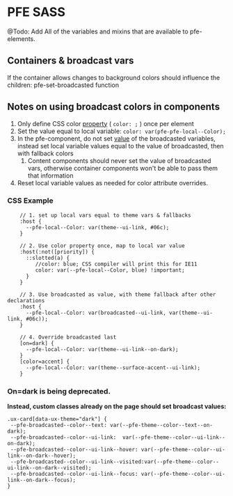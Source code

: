 # PFE SASS

@Todo: Add All of the variables and mixins that are available to pfe-elements.




## Containers & broadcast vars

If the container allows changes to  background colors should influence the children:  pfe-set-broadcasted function


## Notes on using broadcast colors in components  

1. Only define CSS color <span style="text-decoration:underline;">property</span> ( `color: ;` ) once per element 
2. Set the value equal to local variable:  `color: var(pfe-pfe-local--Color);`
3. In the pfe-component, do not set <span style="text-decoration:underline;">value</span> of the broadcasted variables, instead set local variable values equal to the value of broadcasted, then with fallback colors
    1. Content components should never set the value of broadcasted vars, otherwise container components won't be able to pass them that information
4. Reset local variable values as needed for color attribute overrides.


### CSS Example


```
    // 1. set up local vars equal to theme vars & fallbacks
    :host {
      --pfe-local--Color: var(theme--ui-link, #06c);
    }

    // 2. Use color property once, map to local var value
    :host(:not([priority]) {
      ::slotted(a) {
         //color: blue; CSS compiler will print this for IE11
         color: var(--pfe-local--Color, blue) !important;
      }
    }

    // 3. Use broadcasted as value, with theme fallback after other declarations
    :host {
      --pfe-local--Color: var(broadcasted--ui-link, var(theme--ui-link, #06c));   
    }

    // 4. Override broadcasted last
    [on=dark] {
      --pfe-local--Color: var(theme--ui-link--on-dark);
    }
    [color=accent] {
      --pfe-local--Color: var(theme--surface-accent--ui-link);
    }
```



### On=dark is being deprecated.

**Instead, custom classes already on the page should set broadcast values:**


```
.ux-card[data-ux-theme="dark"] {
 --pfe-broadcasted--color--text: var(--pfe-theme--color--text--on-dark);
 --pfe-broadcasted--color--ui-link:  var(--pfe-theme--color--ui-link--on-dark);
 --pfe-broadcasted--color--ui-link--hover: var(--pfe-theme--color--ui-link--on-dark--hover);
 --pfe-broadcasted--color--ui-link--visited:var(--pfe-theme--color--ui-link--on-dark--visited);
 --pfe-broadcasted--color--ui-link--focus: var(--pfe-theme--color--ui-link--on-dark--focus);
}

